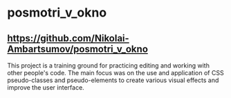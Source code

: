 # posmotri_v_okno
## https://github.com/Nikolai-Ambartsumov/posmotri_v_okno
This project is a training ground for practicing editing and working with other people's code. The main focus was on the use and application of CSS pseudo-classes and pseudo-elements to create various visual effects and improve the user interface.
